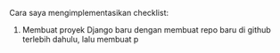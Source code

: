 Cara saya mengimplementasikan checklist:
1. Membuat proyek Django baru dengan membuat repo baru di github terlebih dahulu, lalu membuat p
